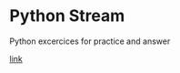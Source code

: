 # Python Stream
 Python excercices for practice and answer

[link](https://github.com/elpinchepastel/Python/blob/master/dicc.ipynb)